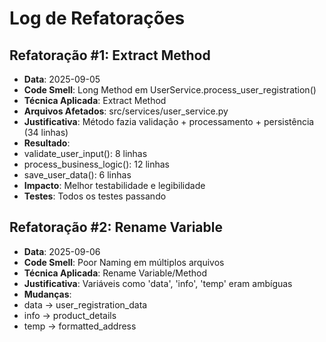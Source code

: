 # Log de Refatorações
## Refatoração #1: Extract Method
- **Data**: 2025-09-05
- **Code Smell**: Long Method em UserService.process_user_registration()
- **Técnica Aplicada**: Extract Method
- **Arquivos Afetados**: src/services/user_service.py
- **Justificativa**: Método fazia validação + processamento + persistência
(34 linhas)
- **Resultado**:
 - validate_user_input(): 8 linhas
 - process_business_logic(): 12 linhas
 - save_user_data(): 6 linhas
- **Impacto**: Melhor testabilidade e legibilidade
- **Testes**: Todos os testes passando
## Refatoração #2: Rename Variable
- **Data**: 2025-09-06
- **Code Smell**: Poor Naming em múltiplos arquivos
- **Técnica Aplicada**: Rename Variable/Method
- **Justificativa**: Variáveis como 'data', 'info', 'temp' eram ambíguas
- **Mudanças**:
 - data → user_registration_data
 - info → product_details
 - temp → formatted_address